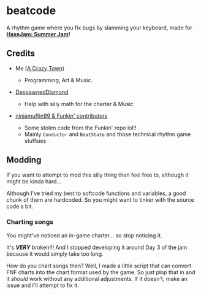 # beatcode

A rhythm game where you fix bugs by slamming your keyboard, made for **[HaxeJam: Summer Jam](https://itch.io/jam/haxejam-2022-summer-jam)!**

## Credits

- Me [(A Crazy Town)](https://twitter.com/acrazytown)
    - Programming, Art & Music.

- [DespawnedDiamond](https://twitter.com/despawnedd)
    - Help with silly math for the charter & Music

- [ninjamuffin99 & Funkin' contributors](https://twitter.com/ninja_muffin99)
    - Some stolen code from the Funkin' repo lol!! 
    - Mainly `Conductor` and `BeatState` and those technical rhythm game stuffsies

## Modding
If you want to attempt to mod this silly thing then feel free to, although it might be kinda hard...

Although I've tried my best to softcode functions and variables, a good chunk of them are hardcoded. So you might want to tinker with the source code a bit.

### Charting songs
You might've noticed an in-game charter... so stop noticing it.

It's ***VERY*** broken!!! And I stopped developing it around Day 3 of the jam because it would simply take too long.

How do you chart songs then? Well, I made a little script that can convert FNF charts into the chart format used by the game. So just plop that in and it *should* work without any additional adjustments. If it doesn't, make an issue and I'll attempt to fix it.
